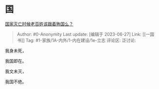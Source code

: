 # 国
[国家灭亡时候老百姓该跟着殉国么？](https://www.zhihu.com/question/608140425/answer/3092959986)

> Author: #0-Anonymity
> Last update: [编辑于 2023-06-27]
> Link: [[一国书]]
> Tag: #1-家族/1A-内外/1-内在建设/1e-立志 
> 评论区:
> 泛讨论:

我身未死，

我国即在。

我文未灭，

我国不绝。